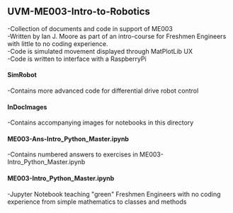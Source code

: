 ## UVM-ME003-Intro-to-Robotics
-Collection of documents and code in support of ME003<br>
-Written by Ian J. Moore as part of an intro-course for Freshmen Engineers with little to no coding experience.<br>
-Code is simulated movement displayed through MatPlotLib UX<br>
-Code is written to interface with a RaspberryPi<br>

#### SimRobot 
-Contains more advanced code for differential drive robot control <br>

#### InDocImages
-Contains accompanying images for notebooks in this directory<br>
#### ME003-Ans-Intro_Python_Master.ipynb
-Contains numbered answers to exercises in ME003-Intro_Python_Master.ipynb<br>
#### ME003-Intro_Python_Master.ipynb
-Jupyter Notebook teaching "green" Freshmen Engineers with no coding experience from simple mathematics to classes and methods

